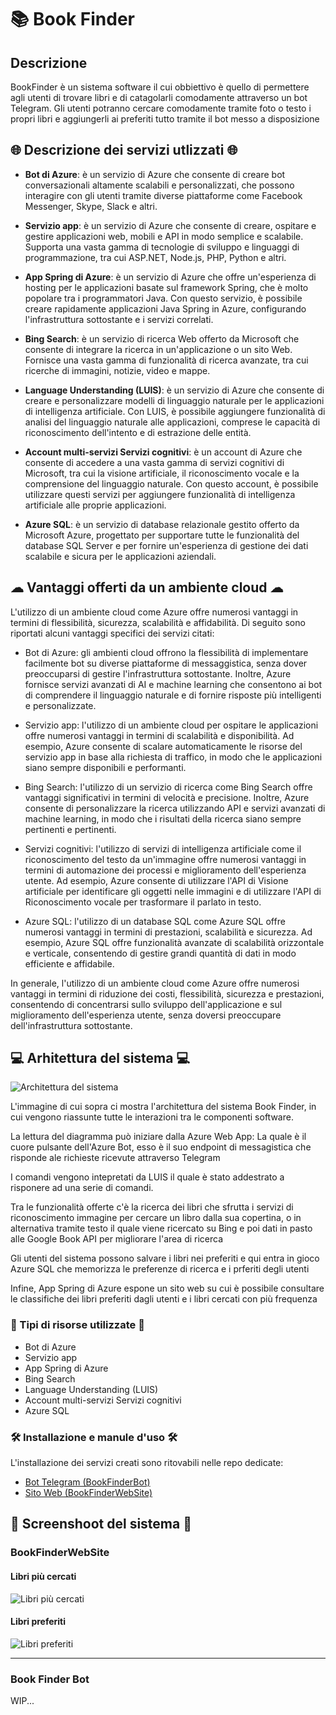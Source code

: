 # 📚 Book Finder

## Descrizione
BookFinder è un sistema software il cui obbiettivo è quello di permettere agli utenti di trovare libri e di catagolarli comodamente attraverso un bot Telegram. Gli utenti potranno cercare comodamente tramite foto o testo i propri libri e aggiungerli ai preferiti tutto tramite il bot messo a disposizione

## 🌐 Descrizione dei servizi utlizzati 🌐

- **Bot di Azure**: è un servizio di Azure che consente di creare bot conversazionali altamente scalabili e personalizzati, che possono interagire con gli utenti tramite diverse piattaforme come Facebook Messenger, Skype, Slack e altri.

- **Servizio app**: è un servizio di Azure che consente di creare, ospitare e gestire applicazioni web, mobili e API in modo semplice e scalabile. Supporta una vasta gamma di tecnologie di sviluppo e linguaggi di programmazione, tra cui ASP.NET, Node.js, PHP, Python e altri.

- **App Spring di Azure**: è un servizio di Azure che offre un'esperienza di hosting per le applicazioni basate sul framework Spring, che è molto popolare tra i programmatori Java. Con questo servizio, è possibile creare rapidamente applicazioni Java Spring in Azure, configurando l'infrastruttura sottostante e i servizi correlati.

- **Bing Search**: è un servizio di ricerca Web offerto da Microsoft che consente di integrare la ricerca in un'applicazione o un sito Web. Fornisce una vasta gamma di funzionalità di ricerca avanzate, tra cui ricerche di immagini, notizie, video e mappe.

- **Language Understanding (LUIS)**: è un servizio di Azure che consente di creare e personalizzare modelli di linguaggio naturale per le applicazioni di intelligenza artificiale. Con LUIS, è possibile aggiungere funzionalità di analisi del linguaggio naturale alle applicazioni, comprese le capacità di riconoscimento dell'intento e di estrazione delle entità.

- **Account multi-servizi Servizi cognitivi**: è un account di Azure che consente di accedere a una vasta gamma di servizi cognitivi di Microsoft, tra cui la visione artificiale, il riconoscimento vocale e la comprensione del linguaggio naturale. Con questo account, è possibile utilizzare questi servizi per aggiungere funzionalità di intelligenza artificiale alle proprie applicazioni.

- **Azure SQL**: è un servizio di database relazionale gestito offerto da Microsoft Azure, progettato per supportare tutte le funzionalità del database SQL Server e per fornire un'esperienza di gestione dei dati scalabile e sicura per le applicazioni aziendali.


## ☁ Vantaggi offerti da un ambiente cloud ☁

L'utilizzo di un ambiente cloud come Azure offre numerosi vantaggi in termini di flessibilità, sicurezza, scalabilità e affidabilità. Di seguito sono riportati alcuni vantaggi specifici dei servizi citati:

- Bot di Azure: gli ambienti cloud offrono la flessibilità di implementare facilmente bot su diverse piattaforme di messaggistica, senza dover preoccuparsi di gestire l'infrastruttura sottostante. Inoltre, Azure fornisce servizi avanzati di AI e machine learning che consentono ai bot di comprendere il linguaggio naturale e di fornire risposte più intelligenti e personalizzate.

- Servizio app: l'utilizzo di un ambiente cloud per ospitare le applicazioni offre numerosi vantaggi in termini di scalabilità e disponibilità. Ad esempio, Azure consente di scalare automaticamente le risorse del servizio app in base alla richiesta di traffico, in modo che le applicazioni siano sempre disponibili e performanti.

- Bing Search: l'utilizzo di un servizio di ricerca come Bing Search offre vantaggi significativi in termini di velocità e precisione. Inoltre, Azure consente di personalizzare la ricerca utilizzando API e servizi avanzati di machine learning, in modo che i risultati della ricerca siano sempre pertinenti e pertinenti.

- Servizi cognitivi: l'utilizzo di servizi di intelligenza artificiale come il riconoscimento del testo da un'immagine offre numerosi vantaggi in termini di automazione dei processi e miglioramento dell'esperienza utente. Ad esempio, Azure consente di utilizzare l'API di Visione artificiale per identificare gli oggetti nelle immagini e di utilizzare l'API di Riconoscimento vocale per trasformare il parlato in testo.

- Azure SQL: l'utilizzo di un database SQL come Azure SQL offre numerosi vantaggi in termini di prestazioni, scalabilità e sicurezza. Ad esempio, Azure SQL offre funzionalità avanzate di scalabilità orizzontale e verticale, consentendo di gestire grandi quantità di dati in modo efficiente e affidabile.

In generale, l'utilizzo di un ambiente cloud come Azure offre numerosi vantaggi in termini di riduzione dei costi, flessibilità, sicurezza e prestazioni, consentendo di concentrarsi sullo sviluppo dell'applicazione e sul miglioramento dell'esperienza utente, senza doversi preoccupare dell'infrastruttura sottostante.

## 💻 Arhitettura del sistema 💻 

![Architettura del sistema](blob/main/image/architettura.png)

L'immagine di cui sopra ci mostra l'architettura del sistema Book Finder, in cui vengono riassunte tutte le interazioni tra le componenti software.

La lettura del diagramma può iniziare dalla Azure Web App: La quale è il cuore pulsante dell'Azure Bot, esso è il suo endpoint di messagistica che risponde ale richieste ricevute attraverso Telegram

I comandi vengono intepretati da LUIS il quale è stato addestrato a risponere ad una serie di comandi.

Tra le funzionalità offerte c'è la ricerca dei libri che sfrutta i servizi di riconoscimento immagine per cercare un libro dalla sua copertina, o in alternativa tramite testo il quale viene ricercato su Bing e poi dati in pasto alle Google Book API per migliorare l'area di ricerca

Gli utenti del sistema possono salvare i libri nei preferiti e qui entra in gioco Azure SQL che memorizza le preferenze di ricerca e i prferiti degli utenti

Infine, App Spring di Azure espone un sito web su cui è possibile consultare le classifiche dei libri preferiti dagli utenti e i libri cercati con più frequenza


### 🔎 Tipi di risorse utilizzate 🔎
- Bot di Azure
- Servizio app
- App Spring di Azure
- Bing Search
- Language Understanding (LUIS)
- Account multi-servizi Servizi cognitivi
- Azure SQL

### 🛠 Installazione e manule d'uso 🛠

L'installazione dei servizi creati sono ritovabili nelle repo dedicate:

- [Bot Telegram (BookFinderBot)](https://github.com/BookManagerProject/BookFinderBot)
- [Sito Web (BookFinderWebSite)](https://github.com/BookManagerProject/BookFinderWebsite)

## 📸 Screenshoot del sistema 📸

### BookFinderWebSite
#### Libri più cercati
![Libri più cercati](blob/main/image/libri_più_cercati.png)
#### Libri preferiti
![Libri preferiti](blob/main/image/image/libri_preferiti.png)
* **
### Book Finder Bot

WIP...
